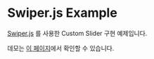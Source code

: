 # Swiper.js Example

[Swiper.js](https://swiperjs.com/) 를 사용한 Custom Slider 구현 예제입니다.

데모는 [이 페이지](custom-slider-example.vercel.app)에서 확인할 수 있습니다.
